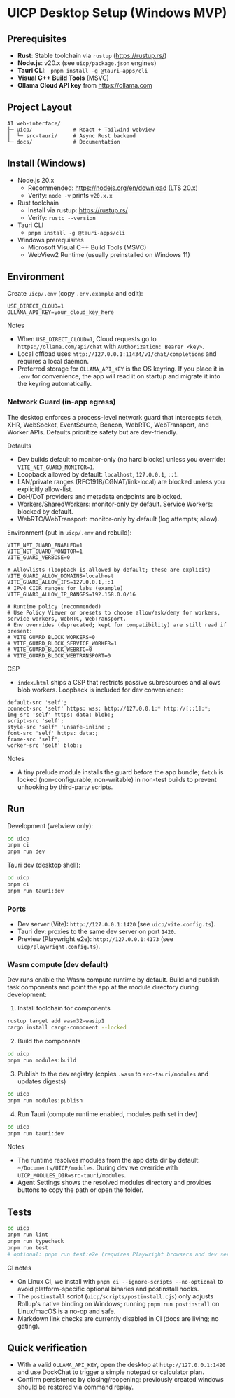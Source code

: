 # UICP Desktop Setup (Windows MVP)

## Prerequisites
- **Rust**: Stable toolchain via `rustup` (https://rustup.rs/)
- **Node.js**: v20.x (see `uicp/package.json` engines)
- **Tauri CLI**: ` pnpm install -g @tauri-apps/cli`
- **Visual C++ Build Tools** (MSVC)
- **Ollama Cloud API key** from https://ollama.com

## Project Layout
```text
AI web-interface/
├─ uicp/             # React + Tailwind webview
│  └─ src-tauri/     # Async Rust backend
└─ docs/             # Documentation
```

## Install (Windows)

- Node.js 20.x
  - Recommended: https://nodejs.org/en/download (LTS 20.x)
  - Verify: `node -v` prints `v20.x.x`
- Rust toolchain
  - Install via rustup: https://rustup.rs/
  - Verify: `rustc --version`
- Tauri CLI
  - `pnpm install -g @tauri-apps/cli`
- Windows prerequisites
  - Microsoft Visual C++ Build Tools (MSVC)
  - WebView2 Runtime (usually preinstalled on Windows 11)

## Environment

Create `uicp/.env` (copy `.env.example` and edit):

```
USE_DIRECT_CLOUD=1
OLLAMA_API_KEY=your_cloud_key_here
```

Notes
- When `USE_DIRECT_CLOUD=1`, Cloud requests go to `https://ollama.com/api/chat` with `Authorization: Bearer <key>`.
- Local offload uses `http://127.0.0.1:11434/v1/chat/completions` and requires a local daemon.
 - Preferred storage for `OLLAMA_API_KEY` is the OS keyring. If you place it in `.env` for convenience, the app will read it on startup and migrate it into the keyring automatically.

### Network Guard (in-app egress)

The desktop enforces a process-level network guard that intercepts `fetch`, XHR, WebSocket, EventSource, Beacon, WebRTC, WebTransport, and Worker APIs. Defaults prioritize safety but are dev-friendly.

Defaults

- Dev builds default to monitor-only (no hard blocks) unless you override: `VITE_NET_GUARD_MONITOR=1`.
- Loopback allowed by default: `localhost`, `127.0.0.1`, `::1`.
- LAN/private ranges (RFC1918/CGNAT/link-local) are blocked unless you explicitly allow-list.
- DoH/DoT providers and metadata endpoints are blocked.
- Workers/SharedWorkers: monitor-only by default. Service Workers: blocked by default.
- WebRTC/WebTransport: monitor-only by default (log attempts; allow).

Environment (put in `uicp/.env` and rebuild):

```
VITE_NET_GUARD_ENABLED=1
VITE_NET_GUARD_MONITOR=1
VITE_GUARD_VERBOSE=0

# Allowlists (loopback is allowed by default; these are explicit)
VITE_GUARD_ALLOW_DOMAINS=localhost
VITE_GUARD_ALLOW_IPS=127.0.0.1,::1
# IPv4 CIDR ranges for labs (example)
VITE_GUARD_ALLOW_IP_RANGES=192.168.0.0/16

# Runtime policy (recommended)
# Use Policy Viewer or presets to choose allow/ask/deny for workers, service workers, WebRTC, WebTransport.
# Env overrides (deprecated; kept for compatibility) are still read if present:
# VITE_GUARD_BLOCK_WORKERS=0
# VITE_GUARD_BLOCK_SERVICE_WORKER=1
# VITE_GUARD_BLOCK_WEBRTC=0
# VITE_GUARD_BLOCK_WEBTRANSPORT=0
```

CSP

- `index.html` ships a CSP that restricts passive subresources and allows blob workers. Loopback is included for dev convenience:

```
default-src 'self';
connect-src 'self' https: wss: http://127.0.0.1:* http://[::1]:*;
img-src 'self' https: data: blob:;
script-src 'self';
style-src 'self' 'unsafe-inline';
font-src 'self' https: data:;
frame-src 'self';
worker-src 'self' blob:;
```

Notes

- A tiny prelude module installs the guard before the app bundle; `fetch` is locked (non-configurable, non-writable) in non-test builds to prevent unhooking by third-party scripts.

## Run

Development (webview only):

```bash
cd uicp
pnpm ci
pnpm run dev
```

Tauri dev (desktop shell):

```bash
cd uicp
pnpm ci
pnpm run tauri:dev
```

### Ports

- Dev server (Vite): `http://127.0.0.1:1420` (see `uicp/vite.config.ts`).
- Tauri dev: proxies to the same dev server on port `1420`.
- Preview (Playwright e2e): `http://127.0.0.1:4173` (see `uicp/playwright.config.ts`).

### Wasm compute (dev default)

Dev runs enable the Wasm compute runtime by default. Build and publish task components and point the app at the module directory during development:

1) Install toolchain for components

```bash
rustup target add wasm32-wasip1
cargo install cargo-component --locked
```

2) Build the components

```bash
cd uicp
pnpm run modules:build
```

3) Publish to the dev registry (copies `.wasm` to `src-tauri/modules` and updates digests)

```bash
cd uicp
pnpm run modules:publish
```

4) Run Tauri (compute runtime enabled, modules path set in dev)

```bash
cd uicp
pnpm run tauri:dev
```

Notes
- The runtime resolves modules from the app data dir by default: `~/Documents/UICP/modules`. During dev we override with `UICP_MODULES_DIR=src-tauri/modules`.
- Agent Settings shows the resolved modules directory and provides buttons to copy the path or open the folder.

## Tests

```bash
cd uicp
pnpm run lint
pnpm run typecheck
pnpm run test
# optional: pnpm run test:e2e (requires Playwright browsers and dev server)
```

CI notes
- On Linux CI, we install with `pnpm ci --ignore-scripts --no-optional` to avoid platform-specific optional binaries and postinstall hooks.
- The `postinstall` script (`uicp/scripts/postinstall.cjs`) only adjusts Rollup's native binding on Windows; running `pnpm run postinstall` on Linux/macOS is a no-op and safe.
- Markdown link checks are currently disabled in CI (docs are living; no gating).

## Quick verification

- With a valid `OLLAMA_API_KEY`, open the desktop at `http://127.0.0.1:1420` and use DockChat to trigger a simple notepad or calculator plan.
- Confirm persistence by closing/reopening: previously created windows should be restored via command replay.
